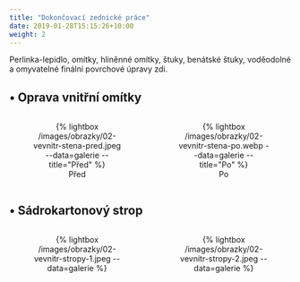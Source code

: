 ```yaml
---
title: "Dokončovací zednické práce"
date: 2019-01-28T15:15:26+10:00
weight: 2
---
```


Perlinka-lepidlo, omítky, hliněnné omítky, štuky, benátské štuky, voděodolné a omyvatelné finální povrchové úpravy zdi.

## • Oprava vnitřní omítky
<div style="display: flex; gap: 20px; justify-content: space-between;">
  <figure style="width: 48%; text-align: center;">
  {% lightbox /images/obrazky/02-vevnitr-stena-pred.jpeg --data=galerie --title="Před" %}
  <figcaption>Před</figcaption>

  </figure>
  <figure style="width: 48%; text-align: center;">
  {% lightbox /images/obrazky/02-vevnitr-stena-po.webp --data=galerie --title="Po" %}
  <figcaption>Po</figcaption>
  </figure>
</div>

## • Sádrokartonový strop
<div style="display: flex; gap: 20px; justify-content: space-between;">
  <figure style="width: 48%; text-align: center;">
  {% lightbox /images/obrazky/02-vevnitr-stropy-1.jpeg --data=galerie  %}

  </figure>
  <figure style="width: 48%; text-align: center;">
  {% lightbox /images/obrazky/02-vevnitr-stropy-2.jpeg --data=galerie   %}

  </figure>
</div>
